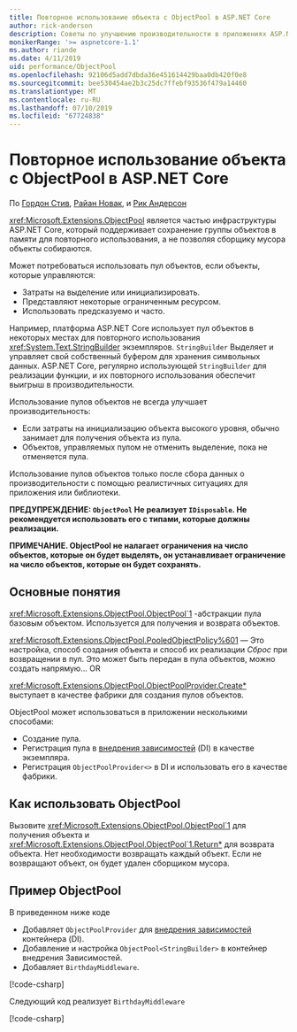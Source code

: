 ```yaml
---
title: Повторное использование объекта с ObjectPool в ASP.NET Core
author: rick-anderson
description: Советы по улучшению производительности в приложениях ASP.NET Core с помощью ObjectPool.
monikerRange: '>= aspnetcore-1.1'
ms.author: riande
ms.date: 4/11/2019
uid: performance/ObjectPool
ms.openlocfilehash: 92106d5add7dbda36e451614429baa0db420f0e8
ms.sourcegitcommit: bee530454ae2b3c25dc7ffebf93536f479a14460
ms.translationtype: MT
ms.contentlocale: ru-RU
ms.lasthandoff: 07/10/2019
ms.locfileid: "67724838"
---
```

# <a name="object-reuse-with-objectpool-in-aspnet-core"></a>Повторное использование объекта с ObjectPool в ASP.NET Core

По [Гордон Стив](https://twitter.com/stevejgordon), [Райан Новак](https://github.com/rynowak), и [Рик Андерсон](https://twitter.com/RickAndMSFT)

<xref:Microsoft.Extensions.ObjectPool> является частью инфраструктуры ASP.NET Core, который поддерживает сохранение группы объектов в памяти для повторного использования, а не позволяя сборщику мусора объекты собираются.

Может потребоваться использовать пул объектов, если объекты, которые управляются:

- Затраты на выделение или инициализировать.
- Представляют некоторые ограниченным ресурсом.
- Использовать предсказуемо и часто.

Например, платформа ASP.NET Core использует пул объектов в некоторых местах для повторного использования <xref:System.Text.StringBuilder> экземпляров. `StringBuilder` Выделяет и управляет свой собственный буфером для хранения символьных данных. ASP.NET Core, регулярно использующей `StringBuilder` для реализации функции, и их повторного использования обеспечит выигрыш в производительности.

Использование пулов объектов не всегда улучшает производительность:

- Если затраты на инициализацию объекта высокого уровня, обычно занимает для получения объекта из пула.
- Объектов, управляемых пулом не отменить выделение, пока не отменяется пула.

Использование пулов объектов только после сбора данных о производительности с помощью реалистичных ситуациях для приложения или библиотеки.

**ПРЕДУПРЕЖДЕНИЕ: `ObjectPool` Не реализует `IDisposable`. Не рекомендуется использовать его с типами, которые должны реализации.**

**ПРИМЕЧАНИЕ. ObjectPool не налагает ограничения на число объектов, которые он будет выделять, он устанавливает ограничение на число объектов, которые он будет сохранять.**

## <a name="concepts"></a>Основные понятия

<xref:Microsoft.Extensions.ObjectPool.ObjectPool`1> -абстракции пула базовым объектом. Используется для получения и возврата объектов.

<xref:Microsoft.Extensions.ObjectPool.PooledObjectPolicy%601> — Это настройка, способ создания объекта и способ их реализации *Сброс* при возвращении в пул. Это может быть передан в пула объектов, можно создать напрямую... OR

<xref:Microsoft.Extensions.ObjectPool.ObjectPoolProvider.Create*> выступает в качестве фабрики для создания пулов объектов.
<!-- REview, there is no ObjectPoolProvider<T> -->

ObjectPool может использоваться в приложении несколькими способами:

* Создание пула.
* Регистрация пула в [внедрения зависимостей](xref:fundamentals/dependency-injection) (DI) в качестве экземпляра.
* Регистрация `ObjectPoolProvider<>` в DI и использовать его в качестве фабрики.

## <a name="how-to-use-objectpool"></a>Как использовать ObjectPool

Вызовите <xref:Microsoft.Extensions.ObjectPool.ObjectPool`1> для получения объекта и <xref:Microsoft.Extensions.ObjectPool.ObjectPool`1.Return*> для возврата объекта.  Нет необходимости возвращать каждый объект. Если не возвращают объект, он будет удален сборщиком мусора.

## <a name="objectpool-sample"></a>Пример ObjectPool

В приведенном ниже коде

* Добавляет `ObjectPoolProvider` для [внедрения зависимостей](xref:fundamentals/dependency-injection) контейнера (DI).
* Добавление и настройка `ObjectPool<StringBuilder>` в контейнер внедрения Зависимостей.
* Добавляет `BirthdayMiddleware`.

[!code-csharp[](ObjectPool/ObjectPoolSample/Startup.cs?name=snippet)]

Следующий код реализует `BirthdayMiddleware`

[!code-csharp[](ObjectPool/ObjectPoolSample/BirthdayMiddleware.cs?name=snippet)]
